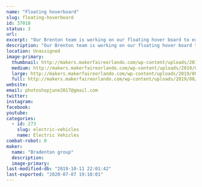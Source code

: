 ```yaml
---
name: "Floating hoverboard"
slug: floating-hoverboard
id: 37018
status: 3
url: 
excerpt: "Our Brenton team is working on our floating hover board to experiment science, computer science and technology."
description: "Our Brenton team is working on our floating hover board to experiment science, computer science and technology."
location: Unassigned
image-primary:
  thumbnail: http://makers.makerfaireorlando.com/wp-content/uploads/2019/08/back-to-the-future-150x150.jpg
  medium: http://makers.makerfaireorlando.com/wp-content/uploads/2019/08/back-to-the-future-300x222.jpg
  large: http://makers.makerfaireorlando.com/wp-content/uploads/2019/08/back-to-the-future.jpg
  full: http://makers.makerfaireorlando.com/wp-content/uploads/2019/08/back-to-the-future.jpg
website: 
email: photoshopjune2017@gmail.com
twitter: 
instagram: 
facebook: 
youtube: 
categories:
  - id: 273
    slug: electric-vehicles
    name: Electric Vehicles
combat-robot: 0
maker:
  name: "Bradenton group"
  description:
  image-primary: 
last-modified-db: "2019-10-11 22:01:42"
last-exported: "2020-07-07 19:10:01"
---
```

